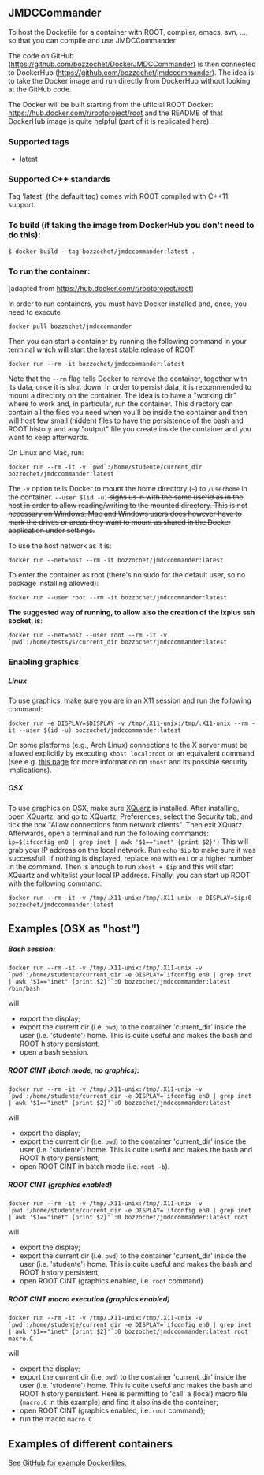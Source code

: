 ## JMDCCommander
To host the Dockefile for a container with ROOT, compiler, emacs, svn, ..., so that you can compile and use JMDCCommander

The code on GitHub (https://github.com/bozzochet/DockerJMDCCommander) is then connected to DockerHub (https://github.com/bozzochet/jmdccommander). The idea is to take the Docker image and run directly from DockerHub without looking at the GitHub code.

The Docker will be built starting from the ufficial ROOT Docker: https://hub.docker.com/r/rootproject/root and the README of that DockerHub image is quite helpful (part of it is replicated here).

### Supported tags
* latest

### Supported C++ standards
Tag 'latest' (the default tag) comes with ROOT compiled with C++11 support.

### To build (if taking the image from DockerHub you **don't need** to do this):
```
$ docker build --tag bozzochet/jmdccommander:latest .
```

### To run the container:
[adapted from https://hub.docker.com/r/rootproject/root]

In order to run containers, you must have Docker installed and, once, you need to execute
```
docker pull bozzochet/jmdccommander
```
Then you can start a container by running the following command in your terminal which will start the latest stable release of ROOT:
```
docker run --rm -it bozzochet/jmdccommander:latest
```
Note that the `--rm` flag tells Docker to remove the container, together with its data, once it is shut down. In order to persist data, it is recommended to mount a directory on the container. The idea is to have a "working dir" where to work and, in particular, run the container. This directory can contain all the files you need when you'll be inside the container and then will host few small (hidden) files to have the persistence of the bash and ROOT history and any "output" file you create inside the container and you want to keep afterwards.

On Linux and Mac, run:
```
docker run --rm -it -v `pwd`:/home/studente/current_dir bozzochet/jmdccommander:latest
```
The `-v` option tells Docker to mount the home directory (`~`) to `/userhome` in the container. ~~`--user $(id -u)` signs us in with the same userid as in the host in order to allow reading/writing to the mounted directory. This is not necessary on Windows. Mac and Windows users does however have to mark the drives or areas they want to mount as shared in the Docker application under settings.~~

To use the host network as it is:
```
docker run --net=host --rm -it bozzochet/jmdccommander:latest
```

To enter the container as root (there's no sudo for the default user, so no package installing allowed):
```
docker run --user root --rm -it bozzochet/jmdccommander:latest
```

**The suggested way of running, to allow also the creation of the lxplus ssh socket, is**:
```
docker run --net=host --user root --rm -it -v `pwd`:/home/testsys/current_dir bozzochet/jmdccommander:latest
```

### Enabling graphics

##### Linux
To use graphics, make sure you are in an X11 session and run the following command:

```
docker run -e DISPLAY=$DISPLAY -v /tmp/.X11-unix:/tmp/.X11-unix --rm -it --user $(id -u) bozzochet/jmdccommander:latest
```

On some platforms (e.g., Arch Linux) connections to the X server must be allowed explicitly by executing `xhost local:root` or an equivalent command (see e.g. [this page](https://wiki.archlinux.org/index.php/Xhost) for more information on `xhost` and its possible security implications).

##### OSX
To use graphics on OSX, make sure [XQuarz](https://www.xquartz.org/) is installed. After installing, open XQuartz, and go to XQuartz, Preferences, select the Security tab, and tick the box "Allow connections from network clients". Then exit XQuarz. Afterwards, open a terminal and run the following commands: `ip=$(ifconfig en0 | grep inet | awk '$1=="inet" {print $2}')`
This will grab your IP address on the local network. Run `echo $ip` to make sure it was successfull. If nothing is displayed, replace `en0` with `en1` or a higher number in the command.
Then is enough to run `xhost + $ip` and this will start XQuartz and whitelist your local IP address. Finally, you can start up ROOT with the following command:
```
docker run --rm -it -v /tmp/.X11-unix:/tmp/.X11-unix -e DISPLAY=$ip:0 bozzochet/jmdccommander:latest
```

## Examples (OSX as "host")
##### Bash session:
```
docker run --rm -it -v /tmp/.X11-unix:/tmp/.X11-unix -v `pwd`:/home/studente/current_dir -e DISPLAY=`ifconfig en0 | grep inet | awk '$1=="inet" {print $2}'`:0 bozzochet/jmdccommander:latest /bin/bash
```
will
  - export the display;
  - export the current dir (i.e. `pwd`) to the container 'current_dir' inside the user (i.e. 'studente') home. This is quite useful and makes the bash and ROOT history persistent;
  - open a bash session.
  
##### ROOT CINT (batch mode, no graphics):
```
docker run --rm -it -v /tmp/.X11-unix:/tmp/.X11-unix -v `pwd`:/home/studente/current_dir -e DISPLAY=`ifconfig en0 | grep inet | awk '$1=="inet" {print $2}'`:0 bozzochet/jmdccommander:latest
```
will
  - export the display;
  - export the current dir (i.e. `pwd`) to the container 'current_dir' inside the user (i.e. 'studente') home. This is quite useful and makes the bash and ROOT history persistent;
  - open ROOT CINT in batch mode (i.e. `root -b`).

##### ROOT CINT (graphics enabled)
```
docker run --rm -it -v /tmp/.X11-unix:/tmp/.X11-unix -v `pwd`:/home/studente/current_dir -e DISPLAY=`ifconfig en0 | grep inet | awk '$1=="inet" {print $2}'`:0 bozzochet/jmdccommander:latest root
```
will
  - export the display;
  - export the current dir (i.e. `pwd`) to the container 'current_dir' inside the user (i.e. 'studente') home. This is quite useful and makes the bash and ROOT history persistent;
  - open ROOT CINT (graphics enabled, i.e. `root` command)

##### ROOT CINT macro execution (graphics enabled)
```
docker run --rm -it -v /tmp/.X11-unix:/tmp/.X11-unix -v `pwd`:/home/studente/current_dir -e DISPLAY=`ifconfig en0 | grep inet | awk '$1=="inet" {print $2}'`:0 bozzochet/jmdccommander:latest root macro.C
```
will
  - export the display;
  - export the current dir (i.e. `pwd`) to the container 'current_dir' inside the user (i.e. 'studente') home. This is quite useful and makes the bash and ROOT history persistent. Here is permitting to 'call' a (local) macro file (`macro.C` in this example) and find it also inside the container; 
  - open ROOT CINT (graphics enabled, i.e. `root` command);
  - run the macro `macro.C`

## Examples of different containers
[See GitHub for example Dockerfiles.](https://github.com/root-project/docker-examples)
